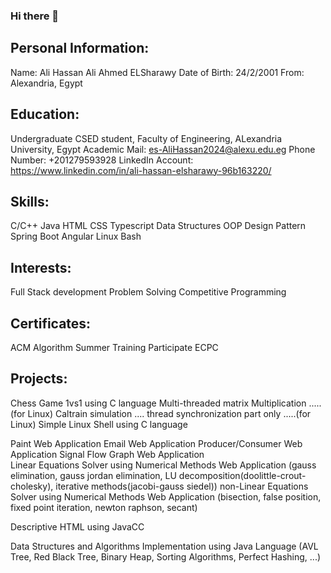 ### Hi there 👋

## Personal Information:
   Name: Ali Hassan Ali Ahmed ELSharawy
   Date of Birth: 24/2/2001
   From: Alexandria, Egypt

## Education:
   Undergraduate CSED student, Faculty of Engineering, ALexandria University, Egypt
   Academic Mail: es-AliHassan2024@alexu.edu.eg
   Phone Number: +201279593928
   LinkedIn Account: https://www.linkedin.com/in/ali-hassan-elsharawy-96b163220/ 

## Skills:
   C/C++
   Java
   HTML
   CSS
   Typescript
   Data Structures
   OOP
   Design Pattern
   Spring Boot
   Angular
   Linux Bash

## Interests:
   Full Stack development
   Problem Solving
   Competitive Programming

## Certificates:
   ACM Algorithm Summer Training
   Participate ECPC

## Projects:
   Chess Game 1vs1 using C language
   Multi-threaded matrix Multiplication .....(for Linux)
   Caltrain simulation .... thread synchronization part only .....(for Linux)
   Simple Linux Shell using C language

   Paint Web Application
   Email Web Application
   Producer/Consumer Web Application
   Signal Flow Graph Web Application  
   Linear Equations Solver using Numerical Methods Web Application
     (gauss elimination, gauss jordan elimination, LU decomposition(doolittle-crout-cholesky), iterative methods(jacobi-gauss siedel))
   non-Linear Equations Solver using Numerical Methods Web Application
     (bisection, false position, fixed point iteration, newton raphson, secant)

   Descriptive HTML using JavaCC

   Data Structures and Algorithms Implementation using Java Language
     (AVL Tree, Red Black Tree, Binary Heap, Sorting Algorithms, Perfect Hashing, ...)
